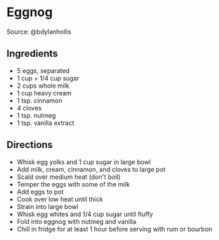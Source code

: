# Eggnog

Source: @bdylanhollis

## Ingredients

- 5 eggs, separated
- 1 cup + 1/4 cup sugar
- 2 cups whole milk
- 1 cup heavy cream
- 1 tsp. cinnamon
- 4 cloves
- 1 tsp. nutmeg
- 1 tsp. vanilla extract

## Directions

- Whisk egg yolks and 1 cup sugar in large bowl
- Add milk, cream, cinnamon, and cloves to large pot
- Scald over medium heat (don't boil)
- Temper the eggs with some of the milk
- Add eggs to pot
- Cook over low heat until thick
- Strain into large bowl
- Whisk egg whites and 1/4 cup sugar until fluffy
- Fold into eggnog with nutmeg and vanilla
- Chill in fridge for at least 1 hour before serving with rum or bourbon
